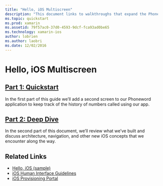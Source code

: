 ```yaml
---
title: "Hello, iOS Multiscreen"
description: "This document links to walkthroughs that expand the Phoneword sample application to add a second screen. The walkthroughs explore the model-view-controller design pattern, iOS navigation, and other core iOS development concepts."
ms.topic: quickstart
ms.prod: xamarin
ms.assetid: 79f57ac0-37d0-4593-9dcf-fca93ad0be65
ms.technology: xamarin-ios
author: lobrien
ms.author: laobri
ms.date: 12/02/2016
---
```


# Hello, iOS Multiscreen

##  [Part 1: Quickstart](~/ios/get-started/hello-ios-multiscreen/hello-ios-multiscreen-quickstart.md)

In the first part of this guide we’ll add a second screen to our Phoneword application to keep track of the history of numbers called using our app.

##  [Part 2: Deep Dive](~/ios/get-started/hello-ios-multiscreen/hello-ios-multiscreen-deepdive.md)

In the second part of this document, we’ll review what we’ve built and discuss architecture, navigation, and other new iOS concepts that we encounter along the way.

## Related Links

- [Hello, iOS (sample)](https://developer.xamarin.com/samples/monotouch/Hello_iOS/)
- [iOS Human Interface Guidelines](http://developer.apple.com/library/ios/#documentation/UserExperience/Conceptual/MobileHIG/Introduction/Introduction.html)
- [iOS Provisioning Portal](https://developer.apple.com/ios/manage/overview/index.action)
